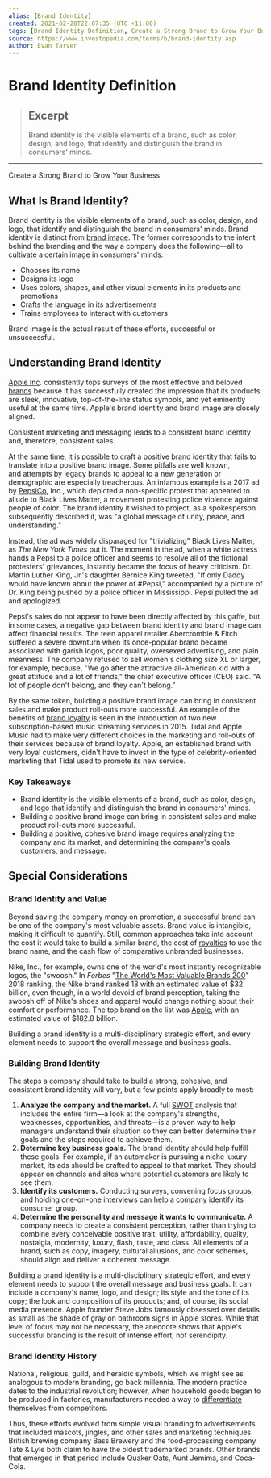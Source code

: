 ```yaml
---
alias: [Brand Identity]
created: 2021-02-28T22:07:35 (UTC +11:00)
tags: [Brand Identity Definition, Create a Strong Brand to Grow Your Business]
source: https://www.investopedia.com/terms/b/brand-identity.asp
author: Evan Tarver
---
```


# Brand Identity Definition

> ## Excerpt
> Brand identity is the visible elements of a brand, such as color, design, and logo, that identify and distinguish the brand in consumers' minds.

---

Create a Strong Brand to Grow Your Business
## What Is Brand Identity?

Brand identity is the visible elements of a brand, such as color, design, and logo, that identify and distinguish the brand in consumers' minds. Brand identity is distinct from [brand image](https://www.investopedia.com/ask/answers/032615/how-does-brand-image-and-marketing-affect-market-share.asp). The former corresponds to the intent behind the branding and the way a company does the following—all to cultivate a certain image in consumers' minds:

-   Chooses its name
-   Designs its logo
-   Uses colors, shapes, and other visual elements in its products and promotions
-   Crafts the language in its advertisements
-   Trains employees to interact with customers

Brand image is the actual result of these efforts, successful or unsuccessful. 

## Understanding Brand Identity

[Apple Inc](https://www.investopedia.com/articles/fundamental-analysis/12/steve-jobs-apple-story.asp). consistently tops surveys of the most effective and beloved [brands](https://www.investopedia.com/terms/b/brand.asp) because it has successfully created the impression that its products are sleek, innovative, top-of-the-line status symbols, and yet eminently useful at the same time. Apple's brand identity and brand image are closely aligned.

Consistent marketing and messaging leads to a consistent brand identity and, therefore, consistent sales.

At the same time, it is possible to craft a positive brand identity that fails to translate into a positive brand image. Some pitfalls are well known, and attempts by legacy brands to appeal to a new generation or demographic are especially treacherous. An infamous example is a 2017 ad by [PepsiCo,](https://www.investopedia.com/articles/investing/052216/how-does-pepsico-make-money-pep.asp) Inc., which depicted a non-specific protest that appeared to allude to Black Lives Matter, a movement protesting police violence against people of color. The brand identity it wished to project, as a spokesperson subsequently described it, was "a global message of unity, peace, and understanding."

Instead, the ad was widely disparaged for "trivializing" Black Lives Matter, as _The New York Times_ put it. The moment in the ad, when a white actress hands a Pepsi to a police officer and seems to resolve all of the fictional protesters' grievances, instantly became the focus of heavy criticism. Dr. Martin Luther King, Jr.'s daughter Bernice King tweeted, "If only Daddy would have known about the power of #Pepsi," accompanied by a picture of Dr. King being pushed by a police officer in Mississippi. Pepsi pulled the ad and apologized.

Pepsi's sales do not appear to have been directly affected by this gaffe, but in some cases, a negative gap between brand identity and brand image can affect financial results. The teen apparel retailer Abercrombie & Fitch suffered a severe downturn when its once-popular brand became associated with garish logos, poor quality, oversexed advertising, and plain meanness. The company refused to sell women's clothing size XL or larger, for example, because, "We go after the attractive all-American kid with a great attitude and a lot of friends," the chief executive officer (CEO) said. "A lot of people don't belong, and they can't belong."

By the same token, building a positive brand image can bring in consistent sales and make product roll-outs more successful. An example of the benefits of [brand loyalty](https://www.investopedia.com/terms/b/brand-loyalty.asp) is seen in the introduction of two new subscription-based music streaming services in 2015. Tidal and Apple Music had to make very different choices in the marketing and roll-outs of their services because of brand loyalty. Apple, an established brand with very loyal customers, didn't have to invest in the type of celebrity-oriented marketing that Tidal used to promote its new service.

### Key Takeaways

-   Brand identity is the visible elements of a brand, such as color, design, and logo that identify and distinguish the brand in consumers' minds.
-   Building a positive brand image can bring in consistent sales and make product roll-outs more successful.
-   Building a positive, cohesive brand image requires analyzing the company and its market, and determining the company's goals, customers, and message.

## Special Considerations

### Brand Identity and Value

Beyond saving the company money on promotion, a successful brand can be one of the company's most valuable assets. Brand value is intangible, making it difficult to quantify. Still, common approaches take into account the cost it would take to build a similar brand, the cost of [royalties](https://www.investopedia.com/terms/r/royalty.asp) to use the brand name, and the cash flow of comparative unbranded businesses.

Nike, Inc., for example, owns one of the world's most instantly recognizable logos, the "swoosh." In _Forbes_ "[The World's Most Valuable Brands 200](https://www.forbes.com/powerful-brands/list/#tab:rank)" 2018 ranking, the Nike brand ranked 18 with an estimated value of $32 billion, even though, in a world devoid of brand perception, taking the swoosh off of Nike's shoes and apparel would change nothing about their comfort or performance. The top brand on the list was [Apple](https://www.investopedia.com/news/apple-named-most-valuable-brand-steve-jobs-death-anniversary-aapl-tsla/), with an estimated value of $182.8 billion.

Building a brand identity is a multi-disciplinary strategic effort, and every element needs to support the overall message and business goals.

### Building Brand Identity

The steps a company should take to build a strong, cohesive, and consistent brand identity will vary, but a few points apply broadly to most:

1.  **Analyze the company and the market.** A full [SWOT](https://www.investopedia.com/terms/s/swot.asp) analysis that includes the entire firm—a look at the company's strengths, weaknesses, opportunities, and threats—is a proven way to help managers understand their situation so they can better determine their goals and the steps required to achieve them.
2.  **Determine key business goals.** The brand identity should help fulfill these goals. For example, if an automaker is pursuing a niche luxury market, its ads should be crafted to appeal to that market. They should appear on channels and sites where potential customers are likely to see them.
3.  **Identify its customers.** Conducting surveys, convening focus groups, and holding one-on-one interviews can help a company identify its consumer group.
4.  **Determine the personality and message it wants to communicate.** A company needs to create a consistent perception, rather than trying to combine every conceivable positive trait: utility, affordability, quality, nostalgia, modernity, luxury, flash, taste, and class. All elements of a brand, such as copy, imagery, cultural allusions, and color schemes, should align and deliver a coherent message.

Building a brand identity is a multi-disciplinary strategic effort, and every element needs to support the overall message and business goals. It can include a company's name, logo, and design; its style and the tone of its copy; the look and composition of its products; and, of course, its social media presence. Apple founder Steve Jobs famously obsessed over details as small as the shade of gray on bathroom signs in Apple stores. While that level of focus may not be necessary, the anecdote shows that Apple's successful branding is the result of intense effort, not serendipity.

### Brand Identity History

National, religious, guild, and heraldic symbols, which we might see as analogous to modern branding, go back millennia. The modern practice dates to the industrial revolution; however, when household goods began to be produced in factories, manufacturers needed a way to [differentiate](https://www.investopedia.com/terms/p/product_differentiation.asp) themselves from competitors.

Thus, these efforts evolved from simple visual branding to advertisements that included mascots, jingles, and other sales and marketing techniques. British brewing company Bass Brewery and the food-processing company Tate & Lyle both claim to have the oldest trademarked brands. Other brands that emerged in that period include Quaker Oats, Aunt Jemima, and Coca-Cola.
